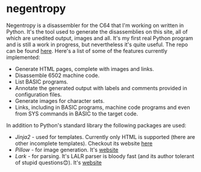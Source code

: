 # negentropy

Negentropy is a disassembler for the C64 that I'm working on written in Python. It's the tool used to generate the disassemblies on this site, all of which are unedited output, images and all. It's my first real Python program and is still a work in progress, but nevertheless it's quite useful. The repo can be found [here](https://github.com/shewitt-au/negentropy). Here's a list of some of the features currently implemented:
* Generate HTML pages, complete with images and links.
* Disassemble 6502 machine code.
* List BASIC programs.
* Annotate the generated output with labels and comments provided in configuration files.
* Generate images for character sets.
* Links, including in BASIC programs, machine code programs and even from SYS commands in BASIC to the target code.

In addition to Python's standard library the following packages are used:
* *Jinja2* - used for templates. Currently only HTML is supported (there are other incomplete templates). Checkout its website [here](http://jinja.pocoo.org/)
* *Pillow* - for image generation. It's [website](https://python-pillow.org/)
* *Lark* - for parsing. It's LALR parser is bloody fast (and its author tolerant of stupid questions😊). It's [website](https://github.com/lark-parser/lark)
